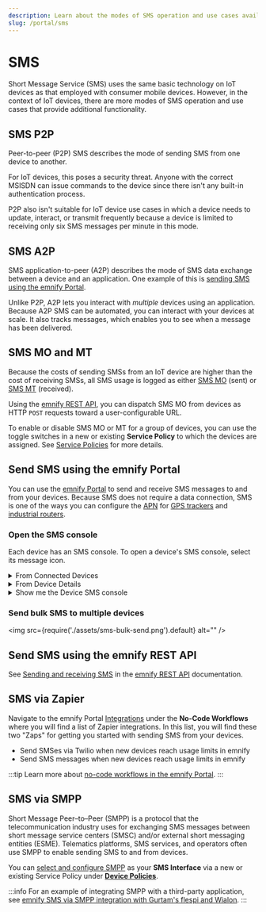 ```yaml
---
description: Learn about the modes of SMS operation and use cases available on your emnify account for IoT devices
slug: /portal/sms
---
```


# SMS

Short Message Service (SMS) uses the same basic technology on IoT devices as that employed with consumer mobile devices.
However, in the context of IoT devices, there are more modes of SMS operation and use cases that provide additional functionality.

## SMS P2P 

Peer-to-peer (P2P) SMS describes the mode of sending SMS from one device to another.

For IoT devices, this poses a security threat.
Anyone with the correct MSISDN can issue commands to the device since there isn't any built-in authentication process.

P2P also isn't suitable for IoT device use cases in which a device needs to update, interact, or transmit frequently because a device is limited to receiving only six SMS messages per minute in this mode.

## SMS A2P

SMS application-to-peer (A2P) describes the mode of SMS data exchange between a device and an application.
One example of this is [sending SMS using the emnify Portal](#send-sms-using-the-emnify-portal).

Unlike P2P, A2P lets you interact with *multiple* devices using an application.
Because A2P SMS can be automated, you can interact with your devices at scale.
It also tracks messages, which enables you to see when a message has been delivered.

## SMS MO and MT

Because the costs of sending SMSs from an IoT device are higher than the cost of receiving SMSs, all SMS usage is logged as either [SMS MO](/glossary#sms-mo) (sent) or [SMS MT](/glossary#sms-mt) (received).

Using the [emnify REST API](#send-sms-using-the-emnify-rest-api), you can dispatch SMS MO from devices as HTTP `POST` requests toward a user-configurable URL.

To enable or disable SMS MO or MT for a group of devices, you can use the toggle switches in a new or existing **Service Policy** to which the devices are assigned.
See [Service Policies](/portal/group-policies#service-policies) for more details.

## Send SMS using the emnify Portal

You can use the [emnify Portal](https://portal.emnify.com/) to send and receive SMS messages to and from your devices.
Because SMS does not require a data connection, SMS is one of the ways you can configure the [APN](/glossary#apn) for [GPS trackers](/apn-configuration/gps-trackers) and [industrial routers](/apn-configuration/industrial-routers).

### Open the SMS console

Each device has an SMS console.
To open a device's SMS console, select its message icon.

<details className="custom-details-example">
  <summary>From Connected Devices</summary>
  <img
    src={require('./assets/connected-devices-sms-selection.png').default}
    alt=""
  />
</details>

<details className="custom-details-example">
  <summary>From Device Details</summary>
  <img
    src={require('./assets/device-details-sms-console.png').default}
    alt=""
  />
</details>

<details className="custom-details-troubleshooting">
  <summary>Show me the Device SMS console</summary>
  <img
    src={require('./assets/device-sms-console.png').default}
    style={{width:565}}
    alt=""
  />
</details>

### Send bulk SMS to multiple devices 

<img
  src={require('./assets/sms-bulk-send.png').default}
  alt=""
/>

## Send SMS using the emnify REST API

See [Sending and receiving SMS](/rest/sms-operations) in the [emnify REST API](/rest) documentation.

## SMS via Zapier

Navigate to the emnify Portal [Integrations](https://portal.emnify.com/integrations) under the **No-Code Workflows** where you will find a list of Zapier integrations.
In this list, you will find these two "Zaps" for getting you started with sending SMS from your devices.

- Send SMSes via Twilio when new devices reach usage limits in emnify
- Send SMS messages when new devices reach usage limits in emnify

:::tip
Learn more about [no-code workflows in the emnify Portal](/portal/no-code).
:::

## SMS via SMPP

Short Message Peer–to–Peer (SMPP) is a protocol that the telecommunication industry uses for exchanging SMS messages between short message service centers (SMSC) and/or external short messaging entities (ESME).
Telematics platforms, SMS services, and operators often use SMPP to enable sending SMS to and from devices.

You can [select and configure SMPP](/portal/group-policies#smpp-sms-interface) as your **SMS Interface** via a new or existing Service Policy under [**Device Policies**](https://portal.emnify.com/device-policies).

:::info
For an example of integrating SMPP with a third-party application, see [emnify SMS via SMPP integration with Gurtam's flespi and Wialon](https://www.emnify.com/integration-guides/smpp-integration-flespi-wialon-gurtam).
:::
